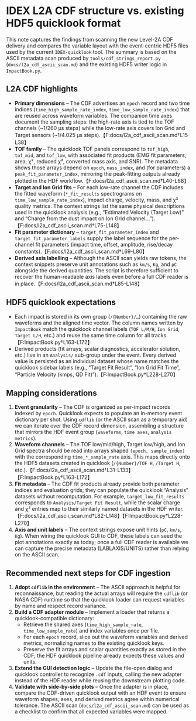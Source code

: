 # IDEX L2A CDF structure vs. existing HDF5 quicklook format

This note captures the findings from scanning the new Level-2A CDF delivery and
compares the variable layout with the event-centric HDF5 files used by the
current `IDEX-quicklook` tool.  The summary is based on the ASCII metadata scan
produced by `tools/cdf_strings_report.py` (`docs/l2a_cdf_ascii_scan.md`) and the
existing HDF5 writer logic in `ImpactBook.py`.

## L2A CDF highlights

* **Primary dimensions** – The CDF advertises an `epoch` record and two time
  indices (`time_high_sample_rate_index`, `time_low_sample_rate_index`) that are
  reused across waveform variables.  The companion time axes document the
  sampling steps: the high-rate axis is tied to the TOF channels (~1/260 µs
  steps) while the low-rate axis covers Ion Grid and Target sensors (~1/4.025 µs
  steps).【F:docs/l2a_cdf_ascii_scan.md†L15-L38】
* **TOF family** – The quicklook TOF panels correspond to `tof_high`,
  `tof_mid`, and `tof_low`, with associated fit products (EMG fit parameters,
  area, χ², reduced χ², converted mass axis, and SNR).  The metadata shows those
  arrays depend on `epoch`, `mass_index`, and (for parameters) a
  `peak_fit_parameter_index`, mirroring the peak-fitting outputs already plotted
  in the HDF workflow.【F:docs/l2a_cdf_ascii_scan.md†L40-L68】
* **Target and Ion Grid fits** – For each low-rate channel the CDF includes the
  fitted waveform (`*_fit_results` spectrograms on
  `time_low_sample_rate_index`), impact charge, velocity, mass, and χ² quality
  metrics.  The context strings list the same physical descriptions used in the
  quicklook analysis (e.g., “Estimated Velocity (Target Low)” and “Charge from
  the dust impact on Ion Grid channel…”).【F:docs/l2a_cdf_ascii_scan.md†L75-L148】
* **Fit parameter dictionary** – `target_fit_parameter_index` and
  `target_fit_parameter_labels` supply the label sequence for the per-channel
  fit parameters (impact time, offset, amplitude, rise/decay constants).【F:docs/l2a_cdf_ascii_scan.md†L69-L80】
* **Derived axis labelling** – Although the ASCII scan yields raw tokens, the
  context snippets preserve unit annotations such as `km/s`, `Kg`, and `pC`
  alongside the derived quantities.  The script is therefore sufficient to
  recover the human-readable axis labels even before a full CDF reader is in
  place.【F:docs/l2a_cdf_ascii_scan.md†L85-L148】

## HDF5 quicklook expectations

* Each impact is stored in its own group (`/{Number}/…`) containing the raw
  waveforms and the aligned time vector.  The column names written by
  `ImpactBook` match the quicklook channel labels (`TOF L/M/H`, `Ion Grid`,
  `Target L/H`, etc.) and reuse the same time column for all tracks.【F:ImpactBook.py†L163-L172】
* Derived products (fit arrays, scalar diagnostics, accelerator solution, etc.)
  live in an `Analysis/` sub-group under the event.  Every derived value is
  persisted as an individual dataset whose name matches the quicklook sidebar
  labels (e.g., “Target Fit Result”, “Ion Grid Fit Time”, “Particle Velocity
  (kmps, QD Fit)”).【F:ImpactBook.py†L228-L270】

## Mapping considerations

1. **Event granularity** – The CDF is organized as per-impact records indexed
   by `epoch`.  Quicklook expects to populate an in-memory event dictionary per
   shot.  Using `cdflib` (or the ASCII scan as a temporary aid) we can iterate
   over the CDF record dimension, assembling a structure that mirrors the HDF
   event group (`waveforms`, `time axes`, `analysis metrics`).
2. **Waveform channels** – The TOF low/mid/high, Target low/high, and Ion Grid
   spectra should be read into arrays shaped `(epoch, sample_index)` with the
   corresponding `time_*_sample_rate` axis.  This maps directly onto the HDF5
   datasets created in quicklook (`/{Number}/TOF H`, `/Target H`, etc.).【F:docs/l2a_cdf_ascii_scan.md†L31-L133】【F:ImpactBook.py†L163-L172】
3. **Fit metadata** – The CDF fit products already provide both parameter
   indices and evaluation grids; they can populate the quicklook “Analysis”
   datasets without recomputation.  For example, `target_low_fit_results`
   corresponds to `Analysis/Target Fit Result`, while the scalar charge and χ²
   entries map to their similarly named datasets in the HDF writer.【F:docs/l2a_cdf_ascii_scan.md†L82-L148】【F:ImpactBook.py†L228-L270】
4. **Axis and unit labels** – The context strings expose unit hints (`pC`,
   `km/s`, `Kg`).  When wiring the quicklook GUI to CDF, these labels can seed the
   plot annotations exactly as today; once a full CDF reader is available we can
  capture the precise metadata (LABLAXIS/UNITS) rather than relying on the ASCII
   scan.

## Recommended next steps for CDF ingestion

1. **Adopt `cdflib` in the environment** – The ASCII approach is helpful for
   reconnaissance, but reading the actual arrays will require the `cdflib` (or
   NASA CDF) runtime so that the quicklook loader can request variables by name
   and respect record variance.
2. **Build a CDF adapter module** – Implement a loader that returns a
   quicklook-compatible dictionary:
   * Retrieve the shared axes (`time_high_sample_rate`,
     `time_low_sample_rate`) and index variables once per file.
   * For each `epoch` record, slice out the waveform variables and derived
     metrics, normalizing names to the existing quicklook keys.
   * Preserve the fit arrays and scalar quantities exactly as stored in the
     CDF; the HDF quicklook pipeline already expects these values and units.
3. **Extend the GUI detection logic** – Update the file-open dialog and
   quicklook controller to recognize `.cdf` inputs, calling the new adapter
   instead of the HDF reader while reusing the downstream plotting code.
4. **Validate with side-by-side plots** – Once the adapter is in place, compare
   the CDF-driven quicklook output with an HDF event to ensure waveform shapes,
   axes, and derived metrics agree within numerical tolerance.  The ASCII scan
   (`docs/l2a_cdf_ascii_scan.md`) can be used as a checklist to confirm that all
   expected variables were mapped.
